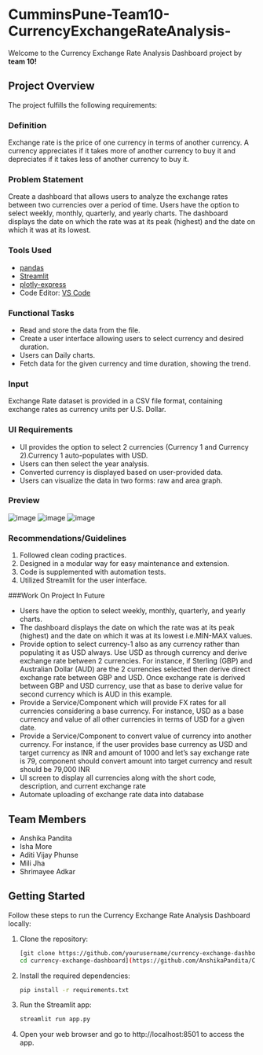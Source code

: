 # CumminsPune-Team10-CurrencyExchangeRateAnalysis-

Welcome to the Currency Exchange Rate Analysis Dashboard project by **team 10!** 

## Project Overview

The project fulfills the following requirements:

### Definition

Exchange rate is the price of one currency in terms of another currency. A currency appreciates if it takes more of another currency to buy it and depreciates if it takes less of another currency to buy it.

### Problem Statement

Create a dashboard that allows users to analyze the exchange rates between two currencies over a period of time. Users have the option to select weekly, monthly, quarterly, and yearly charts. The dashboard displays the date on which the rate was at its peak (highest) and the date on which it was at its lowest.

### Tools Used

- [pandas](https://pandas.pydata.org/)
- [Streamlit](https://streamlit.io/)
- [plotly-express](https://plotly.com/python/plotly-express/)
- Code Editor: [VS Code](https://code.visualstudio.com/)

### Functional Tasks

-  Read and store the data from the file.
-  Create a user interface allowing users to select currency and desired duration.
-  Users can Daily charts.
-  Fetch data for the given currency and time duration, showing the trend.
### Input

Exchange Rate dataset is provided in a CSV file format, containing exchange rates as currency units per U.S. Dollar. 

### UI Requirements

- UI provides the option to select 2 currencies (Currency 1 and Currency 2).Currency 1 auto-populates with USD.
- Users can then select the year analysis.
- Converted currency is displayed based on user-provided data.
- Users can visualize the data in two forms: raw and area graph.
  
### Preview


![image](https://github.com/AnshikaPandita/CumminsPune-Team10-CurrencyExchangeRateAnalysis-/assets/96713901/da3ccdf2-2325-4215-a50c-df69b3b86e56)
![image](https://github.com/AnshikaPandita/CumminsPune-Team10-CurrencyExchangeRateAnalysis-/assets/96713901/75f4f0f0-e602-411c-b395-0391e21c42d3)
![image](https://github.com/AnshikaPandita/CumminsPune-Team10-CurrencyExchangeRateAnalysis-/assets/96713901/a1c16f3b-d7b0-4415-b27e-2baf052c4d25)

### Recommendations/Guidelines

1. Followed clean coding practices.
2. Designed in a modular way for easy maintenance and extension.
3. Code is supplemented with automation tests.
4. Utilized Streamlit for the user interface.

###Work On Project In Future
- Users have the option to select weekly, monthly, quarterly, and yearly charts.
- The dashboard displays the date on which the rate was at its peak (highest) and the date on which it was at its lowest i.e.MIN-MAX values.
- Provide option to select currency-1 also as any currency rather than populating it as USD
always. Use USD as through currency and derive exchange rate between 2 currencies. For
instance, if Sterling (GBP) and Australian Dollar (AUD) are the 2 currencies selected then
derive direct exchange rate between GBP and USD. Once exchange rate is derived between
GBP and USD currency, use that as base to derive value for second currency which is AUD in
this example.
- Provide a Service/Component which will provide FX rates for all currencies considering a
base currency. For instance, USD as a base currency and value of all other currencies in
terms of USD for a given date.
- Provide a Service/Component to convert value of currency into another currency. For
instance, if the user provides base currency as USD and target currency as INR and amount
of 1000 and let’s say exchange rate is 79, component should convert amount into target
currency and result should be 79,000 INR
- UI screen to display all currencies along with the short code, description, and current
exchange rate
- Automate uploading of exchange rate data into database
  
## Team Members

- Anshika Pandita
- Isha More
- Aditi Vijay Phunse
- Mili Jha
- Shrimayee Adkar

## Getting Started

Follow these steps to run the Currency Exchange Rate Analysis Dashboard locally:


1. Clone the repository:

   ```bash
   [git clone https://github.com/yourusername/currency-exchange-dashboard.git
   cd currency-exchange-dashboard](https://github.com/AnshikaPandita/CumminsPune-Team10-Curre)
   
2. Install the required dependencies:

   ```bash
   pip install -r requirements.txt 


3. Run the Streamlit app:

     ```bash
   streamlit run app.py

4. Open your web browser and go to http://localhost:8501 to access the app.




